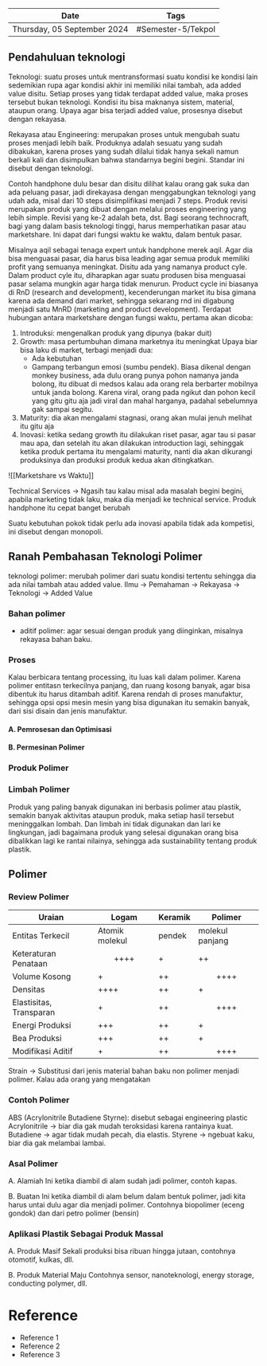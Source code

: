 | Date                        | Tags               |
| --------------------------- | ------------------ |
| Thursday, 05 September 2024 | #Semester-5/Tekpol |

## Pendahuluan teknologi
Teknologi: suatu proses untuk mentransformasi suatu kondisi ke kondisi lain sedemikian rupa agar kondisi akhir ini memiliki nilai tambah, ada added value disitu. Setiap proses yang tidak terdapat added value, maka proses tersebut bukan teknologi. Kondisi itu bisa maknanya sistem, material, ataupun orang. Upaya agar bisa terjadi added value, prosesnya disebut dengan rekayasa.

Rekayasa atau Engineering: merupakan proses untuk mengubah suatu proses menjadi lebih baik.
Produknya adalah sesuatu yang sudah dibakukan, karena proses yang sudah dilalui tidak hanya sekali namun berkali kali dan disimpulkan bahwa standarnya begini begini. Standar ini disebut dengan teknologi. 

Contoh handphone dulu besar dan disitu dilihat kalau orang gak suka dan ada peluang pasar, jadi direkayasa dengan menggabungkan teknologi yang udah ada, misal dari 10 steps disimplifikasi menjadi 7 steps. Produk revisi merupakan produk yang dibuat dengan melalui proses engineering yang lebih simple. Revisi yang ke-2 adalah beta, dst. Bagi seorang technocraft, bagi yang dalam basis teknologi tinggi, harus memperhatikan pasar atau marketshare. Ini dapat dari fungsi waktu ke waktu, dalam bentuk pasar.

Misalnya aqil sebagai tenaga expert untuk handphone merek aqil. Agar dia bisa menguasai pasar, dia harus bisa leading agar semua produk memiliki profit yang semuanya meningkat. Disitu ada yang namanya product cyle. Dalam product cyle itu, diharapkan agar suatu produsen bisa menguasai pasar selama mungkin agar harga tidak menurun.  Product cycle ini biasanya di RnD (research and development), kecenderungan market itu bisa gimana karena ada demand dari market, sehingga sekarang rnd ini digabung menjadi satu MnRD (marketing and product development). Terdapat hubungan antara marketshare dengan fungsi waktu, pertama akan dicoba:
1. Introduksi: mengenalkan produk yang dipunya (bakar duit)
2. Growth: masa pertumbuhan dimana marketnya itu  meningkat
	Upaya biar bisa laku di market, terbagi menjadi dua:
	- Ada kebutuhan
	- Gampang terbangun emosi (sumbu pendek). Biasa dikenal dengan monkey business, ada dulu orang punya pohon namanya janda bolong, itu dibuat di medsos kalau ada orang rela berbarter mobilnya untuk janda bolong. Karena viral, orang pada ngikut dan pohon kecil yang gitu gitu aja jadi viral dan mahal harganya, padahal sebelumnya gak sampai segitu.
3. Maturity: dia akan mengalami stagnasi, orang akan mulai jenuh melihat itu gitu aja
4. Inovasi: ketika sedang growth itu dilakukan riset pasar, agar tau si pasar mau apa, dan setelah itu akan dilakukan introduction lagi, sehinggak ketika produk pertama itu mengalami maturity, nanti dia akan dikurangi produksinya dan produksi produk kedua akan ditingkatkan.

![[Marketshare vs Waktu]]

Technical Services -> Ngasih tau kalau misal ada masalah begini begini, apabila marketing tidak laku, maka dia menjadi ke technical service. Produk handphone itu cepat banget berubah

Suatu kebutuhan pokok tidak perlu ada inovasi apabila tidak ada kompetisi, ini disebut dengan monopoli. 


## Ranah Pembahasan Teknologi Polimer
teknologi polimer: merubah polimer dari suatu kondisi tertentu sehingga dia ada nilai tambah atau added value. 
Ilmu -> Pemahaman -> Rekayasa -> Teknologi -> Added Value

### Bahan polimer
- aditif polimer: agar sesuai dengan produk yang diinginkan, misalnya rekayasa bahan baku. 

### Proses
Kalau berbicara tentang processing, itu luas kali dalam polimer. Karena polimer entitasn terkecilnya panjang, dan ruang kosong banyak, agar bisa dibentuk itu harus ditambah aditif. Karena rendah di proses manufaktur, sehingga opsi opsi mesin mesin yang bisa digunakan itu semakin banyak, dari sisi disain dan jenis manufaktur.

#### A. Pemrosesan dan Optimisasi
#### B. Permesinan Polimer

### Produk Polimer


### Limbah Polimer
Produk yang paling banyak digunakan ini berbasis polimer atau plastik, semakin banyak aktivitas ataupun produk, maka setiap hasil tersebut meninggalkan lombah. Dan limbah ini tidak digunakan dan lari ke lingkungan, jadi bagaimana produk yang selesai digunakan orang bisa dibalikkan lagi ke rantai nilainya, sehingga ada sustainability tentang produk plastik.


## Polimer

### Review Polimer

| Uraian                  | Logam                 | Keramik | Polimer               |
| ----------------------- | --------------------- | ------- | --------------------- |
| Entitas Terkecil        | Atomik molekul        | pendek  | molekul panjang       |
| Keteraturan Penataan    | <center>++++</center> | +       | ++                    |
| Volume Kosong           | +                     | ++      | <center>++++</center> |
| Densitas                | ++++                  | ++      | +                     |
| Elastisitas, Transparan | +                     | ++      | <center>++++</center> |
| Energi Produksi         | +++                   | ++      | +                     |
| Bea Produksi            | +++                   | ++      | +                     |
| Modifikasi Aditif       | +                     | ++      | <center>++++</center> |
Strain -> Substitusi dari jenis material bahan baku non polimer menjadi polimer. Kalau ada orang yang mengatakan

### Contoh Polimer
ABS (Acrylonitrile Butadiene Styrne): disebut sebagai engineering plastic
Acrylonitrile -> biar dia gak mudah teroksidasi karena rantainya kuat.
Butadiene -> agar tidak mudah pecah, dia elastis.
Styrene -> ngebuat kaku, biar dia gak melambai lambai.

### Asal Polimer
A. Alamiah
Ini ketika diambil di alam sudah jadi polimer, contoh kapas.

B. Buatan
Ini ketika diambil di alam belum dalam bentuk polimer, jadi kita harus untai dulu agar dia menjadi polimer. Contohnya biopolimer (eceng gondok) dan dari petro polimer (bensin)

### Aplikasi Plastik Sebagai Produk Massal
A. Produk Masif
Sekali produksi bisa ribuan hingga jutaan, contohnya otomotif, kulkas, dll.

B. Produk Material Maju
Contohnya sensor, nanoteknologi, energy storage, conducting polymer, dll.

# Reference
- Reference 1
- Reference 2
- Reference 3

